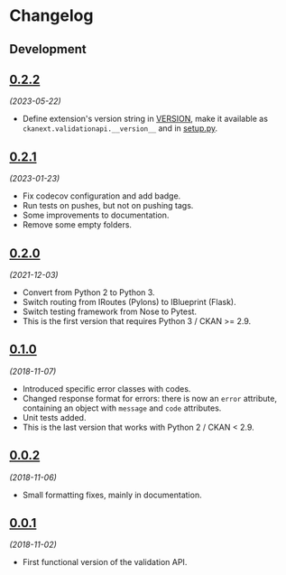 # Changelog

## Development

## [0.2.2](https://github.com/berlinonline/ckanext-validationapi/releases/tag/0.2.2)

_(2023-05-22)_

- Define extension's version string in [VERSION](VERSION), make it available as `ckanext.validationapi.__version__` and in [setup.py](setup.py).


## [0.2.1](https://github.com/berlinonline/ckanext-validationapi/releases/tag/0.2.1)

_(2023-01-23)_

- Fix codecov configuration and add badge.
- Run tests on pushes, but not on pushing tags.
- Some improvements to documentation.
- Remove some empty folders.

## [0.2.0](https://github.com/berlinonline/ckanext-validationapi/releases/tag/0.2.0)

_(2021-12-03)_

- Convert from Python 2 to Python 3.
- Switch routing from IRoutes (Pylons) to IBlueprint (Flask).
- Switch testing framework from Nose to Pytest.
- This is the first version that requires Python 3 / CKAN >= 2.9.

## [0.1.0](https://github.com/berlinonline/ckanext-validationapi/releases/tag/0.1.0)

_(2018-11-07)_

- Introduced specific error classes with codes.
- Changed response format for errors: there is now an ``error`` attribute,
  containing an object with ``message`` and ``code`` attributes.
- Unit tests added.
- This is the last version that works with Python 2 / CKAN < 2.9.

## [0.0.2](https://github.com/berlinonline/ckanext-validationapi/releases/tag/0.0.2)

_(2018-11-06)_

- Small formatting fixes, mainly in documentation.

## [0.0.1](https://github.com/berlinonline/ckanext-validationapi/releases/tag/0.0.1)

_(2018-11-02)_

- First functional version of the validation API.